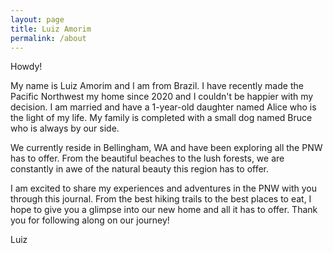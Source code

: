 ```yaml
---
layout: page
title: Luiz Amorim
permalink: /about
---
```


Howdy!

My name is Luiz Amorim and I am from Brazil. I have recently made the Pacific Northwest my home since 2020 and I couldn't be happier with my decision. I am married and have a 1-year-old daughter named Alice who is the light of my life. My family is completed with a small dog named Bruce who is always by our side.

We currently reside in Bellingham, WA and have been exploring all the PNW has to offer. From the beautiful beaches to the lush forests, we are constantly in awe of the natural beauty this region has to offer.

I am excited to share my experiences and adventures in the PNW with you through this journal. From the best hiking trails to the best places to eat, I hope to give you a glimpse into our new home and all it has to offer. Thank you for following along on our journey!

Luiz
